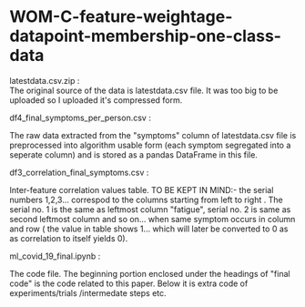 # WOM-C-feature-weightage-datapoint-membership-one-class-data

latestdata.csv.zip :    
The original source of the data is latestdata.csv file. It was too big to be uploaded so I uploaded it's compressed form.
                                     

df4_final_symptoms_per_person.csv  :      

The raw data extracted from the "symptoms" column of latestdata.csv file is preprocessed into algorithm usable form (each symptom segregated into a seperate column) and is stored  as a pandas DataFrame in this file.

df3_correlation_final_symptoms.csv :   

Inter-feature correlation values table. TO BE KEPT IN MIND:- the serial numbers 1,2,3... correspod to the columns starting from left to right . The serial no. 1 is the same as leftmost column "fatigue", serial no. 2 is same as second leftmost column and so on... when same symptom occurs in column and row ( the value in table shows 1... which will later be converted to 0 as as correlation to itself yields 0).  
                                     
                                     
ml_covid_19_final.ipynb :       

The code file. The beginning portion enclosed under the headings of "final code" is the code related to this paper. Below it is extra code of experiments/trials /intermedate steps etc.
